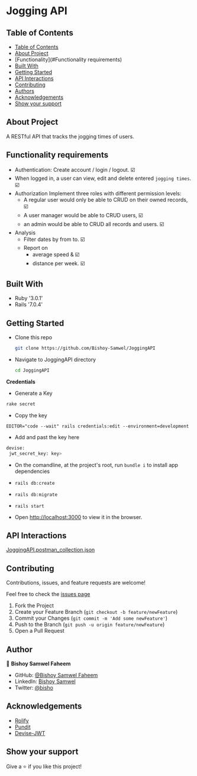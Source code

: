 # Jogging API

## Table of Contents

- [Table of Contents](#table-of-contents)
- [About Project](#about-project)
- [Functionality](#Functionality requirements)
- [Built With](#built-with)
- [Getting Started](#getting-started)
- [API Interactions](#api-interactions)
- [Contributing](#contributing)
- [Authors](#authors)
- [Acknowledgements](#acknowledgements)
- [Show your support](#show-your-support)


## About Project

A RESTful API that tracks the jogging times of users.

## Functionality requirements
- Authentication: Create account / login / logout. ☑️
- When logged in, a user can view, edit and delete entered `jogging times`. ☑️
- Authorization Implement three roles with different permission levels:
    - A regular user would only be able to CRUD on their owned records, ☑️
    - A user manager would be able to CRUD users, ☑️
    - an admin would be able to CRUD all records and users. ☑️
- Analysis
    - Filter dates by from to. ☑️
    - Report on
        - average speed & ☑️
        - distance per week.  ☑️
## Built With

- Ruby '3.0.1'
- Rails '7.0.4'

## Getting Started

- Clone this repo

  ```bash
  git clone https://github.com/Bishoy-Samwel/JoggingAPI
  ```

- Navigate to JoggingAPI directory

  ```bash
  cd JoggingAPI
  ```

**Credentials**
- Generate a Key
```bash
rake secret 
```
- Copy the key

```bash<
EDITOR="code --wait" rails credentials:edit --environment=development
```
- Add and past the key here
```bash
devise:
 jwt_secret_key: key>
```


- On the comandline, at the project's root, run `bundle i` to install app dependencies
- `rails db:create`
- `rails db:migrate`
- `rails start`


- Open [http://localhost:3000](http://localhost:3000) to view it in the browser.



## API Interactions
[JoggingAPI.postman_collection.json](JoggingAPI.postman_collection.json)

## Contributing

Contributions, issues, and feature requests are welcome!

Feel free to check the [issues page](https://github.com/Bishoy-Samwel/JoggingAPI/issues)

1. Fork the Project
2. Create your Feature Branch (`git checkout -b feature/newFeature`)
3. Commit your Changes (`git commit -m 'Add some newFeature'`)
4. Push to the Branch (`git push -u origin feature/newFeature`)
5. Open a Pull Request

## Author

👤 **Bishoy Samwel Faheem**

- GitHub: [@Bishoy Samwel Faheem](https://github.com/Bishoy-Samwel)
- LinkedIn: [Bishoy Samwel](https://www.linkedin.com/in/bishoy-samwuel-ss/)
- Twitter: [@bisho](https://twitter.com/BishoFaheem15)
## Acknowledgements

- [Rolify](https://github.com/RolifyCommunity/rolify)
- [Pundit](https://github.com/varvet/pundit)
- [Devise-JWT](https://github.com/waiting-for-dev/devise-jwt)

## Show your support

Give a ⭐️ if you like this project!